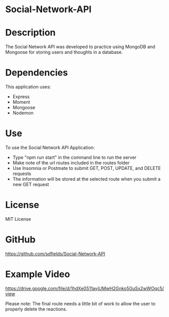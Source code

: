 # Social-Network-API

# Description

The Social Network API was developed to practice using MongoDB and Mongoose for storing users and thoughts in a database.

# Dependencies
This application uses:  
*  Express
*  Moment
*  Mongoose
*  Nodemon

# Use
To use the Social Network API Application:
*  Type "npm run start" in the command line to run the server
*  Make note of the url routes included in the routes folder
*  Use Insomnia or Postmate to submit GET, POST, UPDATE, and DELETE requests
*  The information will be stored at the selected route when you submit a new GET request

# License

MIT License

# GitHub

https://github.com/sdfields/Social-Network-API

# Example Video 

https://drive.google.com/file/d/1hdXe0511ayjUMwH2Gnko5GuSx2wWOqc5/view

Please note: The final route needs a little bit of work to allow the user to properly delete the reactions.